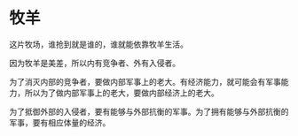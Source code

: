 # 牧羊

这片牧场，谁抢到就是谁的，谁就能依靠牧羊生活。

因为牧羊是美差，所以内有竞争者、外有入侵者。

为了消灭内部的竞争者，要做内部军事上的老大。有经济能力，就可能会有军事能力，所以为了做内部军事上的老大，要做内部经济上的老大。

为了抵御外部的入侵者，要有能够与外部抗衡的军事。为了拥有能够与外部抗衡的军事，要有相应体量的经济。
